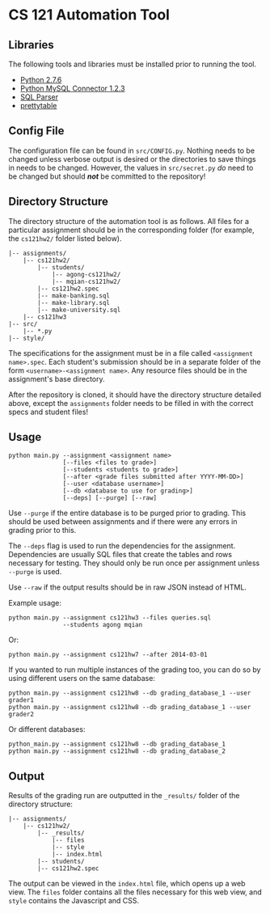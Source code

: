 CS 121 Automation Tool
======================

Libraries
---------
The following tools and libraries must be installed prior to running the tool.
* [Python 2.7.6](https://www.python.org/download/)
* [Python MySQL Connector 1.2.3](http://dev.mysql.com/downloads/connector/python/)
* [SQL Parser](https://code.google.com/p/python-sqlparse/)
* [prettytable](https://code.google.com/p/prettytable/)


Config File
-----------
The configuration file can be found in `src/CONFIG.py`. Nothing needs to be
changed unless verbose output is desired or the directories to save things
in needs to be changed. However, the values in `src/secret.py` _do_ need
to be changed but should _**not**_ be committed to the repository!


Directory Structure
-------------------
The directory structure of the automation tool is as follows. All files for a
particular assignment should be in the corresponding folder (for example, the
`cs121hw2/` folder listed below).

    |-- assignments/
        |-- cs121hw2/
            |-- students/
                |-- agong-cs121hw2/
                |-- mqian-cs121hw2/
            |-- cs121hw2.spec
            |-- make-banking.sql
            |-- make-library.sql
            |-- make-university.sql
        |-- cs121hw3
    |-- src/
        |-- *.py
    |-- style/

The specifications for the assignment must be in a file called
`<assignment name>.spec`. Each student's submission should be in a separate
folder of the form `<username>-<assignment name>`. Any resource files should
be in the assignment's base directory.

After the repository is cloned, it should have the directory structure
detailed above, except the `assignments` folder needs to be filled in with
the correct specs and student files!

Usage
-----

    python main.py --assignment <assignment name>
                   [--files <files to grade>]
                   [--students <students to grade>]
                   [--after <grade files submitted after YYYY-MM-DD>]
                   [--user <database username>]
                   [--db <database to use for grading>]
                   [--deps] [--purge] [--raw]

Use `--purge` if the entire database is to be purged prior to grading. This
should be used between assignments and if there were any errors in grading
prior to this.

The `--deps` flag is used to run the dependencies for the assignment.
Dependencies are usually SQL files that create the tables and rows necessary
for testing. They should only be run once per assignment unless `--purge` is
used.

Use `--raw` if the output results should be in raw JSON instead of HTML.

Example usage:

    python main.py --assignment cs121hw3 --files queries.sql
                   --students agong mqian

Or:

    python main.py --assignment cs121hw7 --after 2014-03-01

If you wanted to run multiple instances of the grading too, you can do so
by using different users on the same database:

    python main.py --assignment cs121hw8 --db grading_database_1 --user grader1
    python main.py --assignment cs121hw8 --db grading_database_1 --user grader2

Or different databases:

    python_main.py --assignment cs121hw8 --db grading_database_1
    python main.py --assignment cs121hw8 --db grading_database_2

Output
------
Results of the grading run are outputted in the `_results/` folder of the
directory structure:

    |-- assignments/
        |-- cs121hw2/
            |-- _results/
                |-- files
                |-- style
                |-- index.html
            |-- students/
            |-- cs121hw2.spec

The output can be viewed in the `index.html` file, which opens up a web view.
The `files` folder contains all the files necessary for this web view, and
`style` contains the Javascript and CSS.
